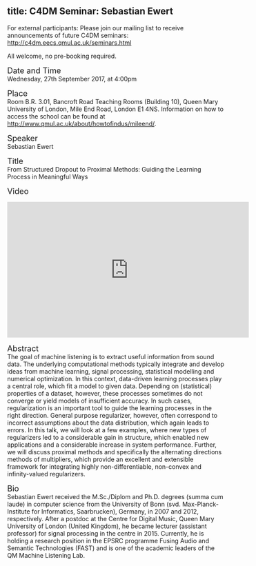 title: C4DM Seminar: Sebastian Ewert
-----------------

<p>For external participants: Please join our mailing list to receive announcements of future C4DM seminars: <a href="http://c4dm.eecs.qmul.ac.uk/seminars.html">http://c4dm.eecs.qmul.ac.uk/seminars.html</a></p>

All welcome, no pre-booking required.

<span style="font-size: 130%;">Date and Time</span></br>
Wednesday, 27th September 2017, at 4:00pm

<span style="font-size: 130%;">Place</span></br>
Room B.R. 3.01, Bancroft Road Teaching Rooms (Building 10), Queen Mary University of London, Mile End Road, London E1 4NS. Information on how to access the school can be found at <a href="http://www.qmul.ac.uk/about/howtofindus/mileend/">http://www.qmul.ac.uk/about/howtofindus/mileend/</a>.

<span style="font-size: 130%;">Speaker</span></br>
Sebastian Ewert

<span style="font-size: 130%;">Title</span></br>
From Structured Dropout to Proximal Methods: Guiding the Learning Process in Meaningful Ways

<span style="font-size: 130%;">Video</span></br>
<iframe width="560" height="315" src="https://www.youtube-nocookie.com/embed/2OzzepzlLWI?rel=0" frameborder="0" allowfullscreen></iframe>

<span style="font-size: 130%;">Abstract</span></br>
The goal of machine listening is to extract useful information from sound data. The underlying computational methods typically integrate and develop ideas from machine learning, signal processing, statistical modelling and numerical optimization. In this context, data-driven learning processes play a central role, which fit a model to given data. Depending on (statistical) properties of a dataset, however, these processes sometimes do not converge or yield models of insufficient accuracy. In such cases, regularization is an important tool to guide the learning processes in the right direction. General purpose regularizer, however, often correspond to incorrect assumptions about the data distribution, which again leads to errors. In this talk, we will look at a few examples, where new types of regularizers led to a considerable gain in structure, which enabled new applications and a considerable increase in system performance. Further, we will discuss proximal methods and specifically the alternating directions methods of multipliers, which provide an excellent and extensible framework for integrating highly non-differentiable, non-convex and infinity-valued regularizers.

<span style="font-size: 130%;">Bio</span></br>
Sebastian Ewert received the M.Sc./Diplom and Ph.D. degrees (summa cum laude) in computer science from the University of Bonn (svd. Max-Planck-Institute for Informatics, Saarbrucken), Germany, in 2007 and 2012, respectively. After a postdoc at the Centre for Digital Music, Queen Mary University of London (United Kingdom), he became lecturer (assistant professor) for signal processing in the centre in 2015. Currently, he is holding a research position in the EPSRC programme Fusing Audio and Semantic Technologies (FAST) and is one of the academic leaders of the QM Machine Listening Lab.

